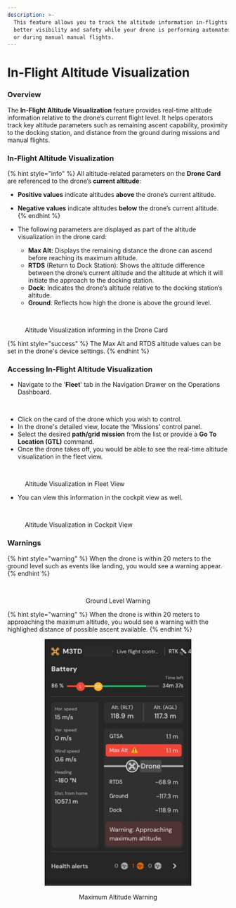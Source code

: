 ```yaml
---
description: >-
  This feature allows you to track the altitude information in-flights ensuring
  better visibility and safety while your drone is performing automated missions
  or during manual manual flights.
---
```


# In-Flight Altitude Visualization

### Overview

The **In-Flight** **Altitude Visualization** feature provides real-time altitude information relative to the drone’s current flight level. It helps operators track key altitude parameters such as remaining ascent capability, proximity to the docking station, and distance from the ground during missions and manual flights.

### In-Flight Altitude Visualization

{% hint style="info" %}
All altitude-related parameters on the **Drone Card** are referenced to the drone’s **current altitude**:

* **Positive values** indicate altitudes **above** the drone’s current altitude.
* **Negative values** indicate altitudes **below** the drone’s current altitude.
{% endhint %}

* The following parameters are displayed as part of the altitude visualization in the drone card:&#x20;
  * **Max Alt:** Displays the remaining distance the drone can ascend before reaching its maximum altitude.
  * **RTDS** (Return to Dock Station): Shows the altitude difference between the drone’s current altitude and the altitude at which it will initiate the approach to the docking station.
  * **Dock**: Indicates the drone’s altitude relative to the docking station’s altitude.
  * **Ground**: Reflects how high the drone is above the ground level.

<figure><img src="../.gitbook/assets/Image 26-02-25 at 2.34 PM (1).jpeg" alt=""><figcaption><p>Altitude Visualization informing in the Drone Card</p></figcaption></figure>

{% hint style="success" %}
The Max Alt and RTDS altitude values can be set in the drone's device settings.
{% endhint %}

### Accessing In-Flight Altitude Visualization &#x20;

* Navigate to the '**Fleet**' tab in the Navigation Drawer on the Operations Dashboard.

<figure><img src="../.gitbook/assets/Image 26-02-25 at 4.26 PM.jpeg" alt=""><figcaption></figcaption></figure>

* Click on the card of the drone which you wish to control.
* In the drone's detailed view, locate the 'Missions' control panel.
* Select the desired **path/grid mission** from the list or provide a **Go To Location (GTL)** command.
* Once the drone takes off, you would be able to see the real-time altitude visualization in the fleet view.

<figure><img src="../.gitbook/assets/Image 26-02-25 at 1.30 PM.jpeg" alt=""><figcaption><p>Altitude Visualization in Fleet View</p></figcaption></figure>

* You can view this information in the cockpit view as well.&#x20;

<figure><img src="../.gitbook/assets/Image 26-02-25 at 2.35 PM.jpeg" alt=""><figcaption><p>Altitude Visualization in Cockpit View </p></figcaption></figure>

### Warnings

{% hint style="warning" %}
When the drone is within 20 meters to the ground level such as events like landing, you would see a warning appear.
{% endhint %}

<div align="center" data-full-width="false"><figure><img src="../.gitbook/assets/Image 26-02-25 at 2.43 PM.jpeg" alt="" width="341"><figcaption><p>Ground Level Warning</p></figcaption></figure></div>

{% hint style="warning" %}
When the drone is within 20 meters to approaching the maximum altitude, you would see a warning with the highlighed distance of possible ascent available.&#x20;
{% endhint %}

<div align="center"><figure><img src="../.gitbook/assets/Untitled design-12.png" alt=""><figcaption><p>Maximum Altitude Warning</p></figcaption></figure></div>

